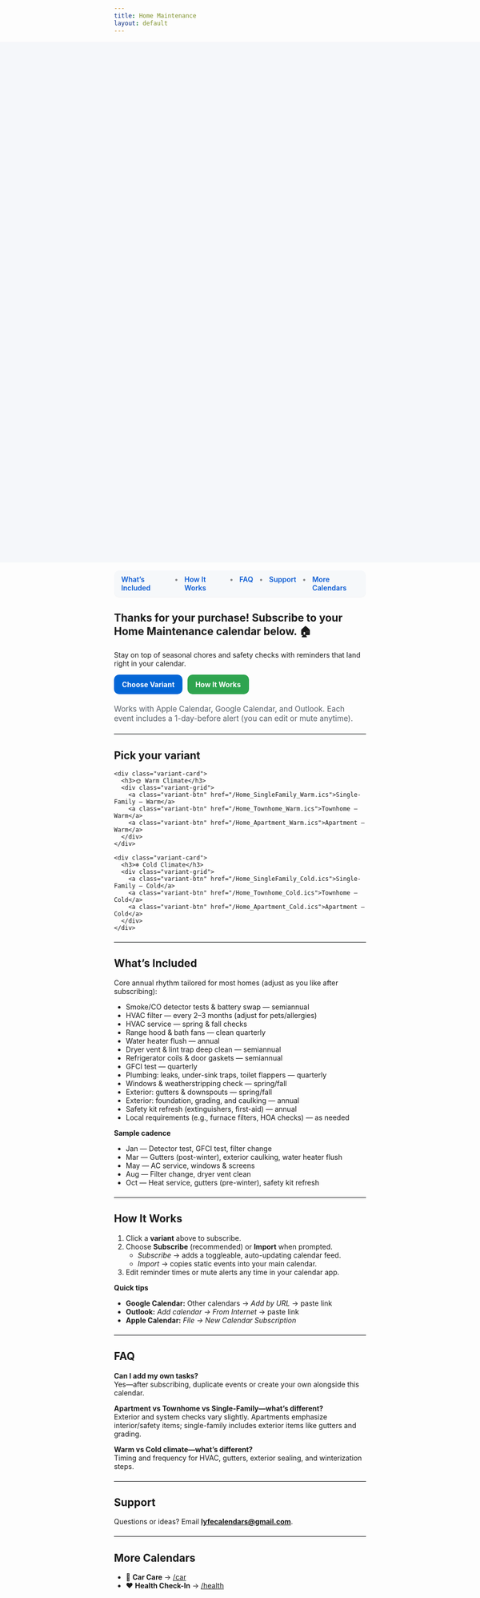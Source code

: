 ```yaml
---
title: Home Maintenance
layout: default
---
```

<!-- =================== PAGE STYLES =================== -->
<style>
/* Hide the Cayman header on this page */
.page-header { display:none !important; }

/* Full-bleed hero: edge-to-edge, tall enough to fill the top area */
.hero-bleed{
  width: 100vw;
  height: clamp(220px, 38vh, 520px);   /* fills the top of the screen */
  position: relative;
  left: 50%;
  margin-left: -50vw;
  margin-right: -50vw;
  background-repeat: no-repeat;
  background-position: center top;
  background-size: contain;            /* show the entire image (no crop) */
  background-color: #f5f7fa;           /* subtle page-matching backdrop */
  max-width: none !important;
}

/* In-page nav */
.lc-nav{
  display:flex; gap:.75rem; justify-content:center;
  background:#f6f8fa; padding:.6rem .9rem; border-radius:10px;
  margin: 1rem auto 1.25rem; width:fit-content;
  box-shadow:0 1px 0 rgba(0,0,0,.04);
}
.lc-nav a{ text-decoration:none; font-weight:600; color:#0b5bd3; }
.lc-nav a:hover{ text-decoration:underline; }
.lc-nav span{ opacity:.5 }

/* Buttons */
.lc-btns{ display:flex; gap:.6rem; flex-wrap:wrap; margin:.9rem 0 1.25rem; }
.lc-btn{
  display:inline-block; padding:.7rem 1rem; border-radius:10px;
  background:#2ea44f; color:#fff !important; font-weight:700; text-decoration:none;
}
.lc-btn.secondary{ background:#0366d6; }

/* Variant grid */
.variant-wrap{ margin:1rem 0 1.25rem; }
.variant-grid{
  display:grid; grid-template-columns: repeat(4, minmax(160px,1fr));
  gap:.6rem;
}
.variant-btn{
  display:block; text-align:center; padding:.7rem 1rem; border-radius:10px;
  background:#111827; color:#fff; font-weight:700; text-decoration:none;
}
.variant-btn:hover{ filter:brightness(1.08); }

.lc-meta{ color:#586069; font-size:.95rem; }
hr.lite{ border:0; border-top:1px solid #eaecef; margin:1.25rem 0; }

@media (max-width: 960px){
  .variant-grid{ grid-template-columns: repeat(2, minmax(160px,1fr)); }
}
@media (max-width: 560px){
  .variant-grid{ grid-template-columns: 1fr; }
}
</style>
<!-- =================== HERO IMAGE (no overlay) =================== -->
<div class="hero-bleed"
     style="background-image:url('{{ "/purchase-hero.png?v=120" | relative_url }}');">
</div>

<!-- =================== HERO IMAGE (no overlay) =================== -->
<div class="hero-bleed"
     style="background-image:url('{{ "/home-hero.png?v=1" | relative_url }}');">
</div>

<!-- =================== IN-PAGE MENU =================== -->
<div class="lc-nav" role="navigation" aria-label="Home Maintenance sections">
  <a href="#whats-included">What’s Included</a>
  <span>•</span>
  <a href="#how-it-works">How It Works</a>
  <span>•</span>
  <a href="#faq">FAQ</a>
  <span>•</span>
  <a href="#support">Support</a>
  <span>•</span>
  <a href="#more-calendars">More Calendars</a>
</div>

<!-- =================== MAIN CONTENT =================== -->
## Thanks for your purchase! Subscribe to your Home Maintenance calendar below. 🏠
Stay on top of seasonal chores and safety checks with reminders that land right in your calendar.

<div class="lc-btns">
  <a class="lc-btn secondary" href="#variants">Choose Variant</a>
  <a class="lc-btn" href="#how-it-works">How It Works</a>
</div>

<div class="lc-meta">
Works with Apple Calendar, Google Calendar, and Outlook. Each event includes a 1-day-before alert (you can edit or mute anytime).
</div>

<hr class="lite" />

## <a id="variants"></a>Pick your variant

<div class="variant-wrap">
  <div class="variant-columns">

    <div class="variant-card">
      <h3>🌞 Warm Climate</h3>
      <div class="variant-grid">
        <a class="variant-btn" href="/Home_SingleFamily_Warm.ics">Single-Family — Warm</a>
        <a class="variant-btn" href="/Home_Townhome_Warm.ics">Townhome — Warm</a>
        <a class="variant-btn" href="/Home_Apartment_Warm.ics">Apartment — Warm</a>
      </div>
    </div>

    <div class="variant-card">
      <h3>❄️ Cold Climate</h3>
      <div class="variant-grid">
        <a class="variant-btn" href="/Home_SingleFamily_Cold.ics">Single-Family — Cold</a>
        <a class="variant-btn" href="/Home_Townhome_Cold.ics">Townhome — Cold</a>
        <a class="variant-btn" href="/Home_Apartment_Cold.ics">Apartment — Cold</a>
      </div>
    </div>

  </div>
</div>

<hr class="lite" />

## <a id="whats-included"></a>What’s Included
Core annual rhythm tailored for most homes (adjust as you like after subscribing):

- Smoke/CO detector tests & battery swap — semiannual  
- HVAC filter — every 2–3 months (adjust for pets/allergies)  
- HVAC service — spring & fall checks  
- Range hood & bath fans — clean quarterly  
- Water heater flush — annual  
- Dryer vent & lint trap deep clean — semiannual  
- Refrigerator coils & door gaskets — semiannual  
- GFCI test — quarterly  
- Plumbing: leaks, under-sink traps, toilet flappers — quarterly  
- Windows & weatherstripping check — spring/fall  
- Exterior: gutters & downspouts — spring/fall  
- Exterior: foundation, grading, and caulking — annual  
- Safety kit refresh (extinguishers, first-aid) — annual  
- Local requirements (e.g., furnace filters, HOA checks) — as needed

**Sample cadence**
- Jan — Detector test, GFCI test, filter change  
- Mar — Gutters (post-winter), exterior caulking, water heater flush  
- May — AC service, windows & screens  
- Aug — Filter change, dryer vent clean  
- Oct — Heat service, gutters (pre-winter), safety kit refresh

<hr class="lite" />

## <a id="how-it-works"></a>How It Works
1. Click a **variant** above to subscribe.  
2. Choose **Subscribe** (recommended) or **Import** when prompted.  
   - *Subscribe* → adds a toggleable, auto-updating calendar feed.  
   - *Import* → copies static events into your main calendar.  
3. Edit reminder times or mute alerts any time in your calendar app.

**Quick tips**
- **Google Calendar:** Other calendars → *Add by URL* → paste link  
- **Outlook:** *Add calendar → From Internet* → paste link  
- **Apple Calendar:** *File → New Calendar Subscription*

<hr class="lite" />

## <a id="faq"></a>FAQ
**Can I add my own tasks?**  
Yes—after subscribing, duplicate events or create your own alongside this calendar.

**Apartment vs Townhome vs Single-Family—what’s different?**  
Exterior and system checks vary slightly. Apartments emphasize interior/safety items; single-family includes exterior items like gutters and grading.

**Warm vs Cold climate—what’s different?**  
Timing and frequency for HVAC, gutters, exterior sealing, and winterization steps.

<hr class="lite" />

## <a id="support"></a>Support
Questions or ideas? Email **lyfecalendars@gmail.com**.

<hr class="lite" />

## <a id="more-calendars"></a>More Calendars
- 🚗 **Car Care** → [/car](/car)  
- ❤️ **Health Check-In** → [/health](/health)
